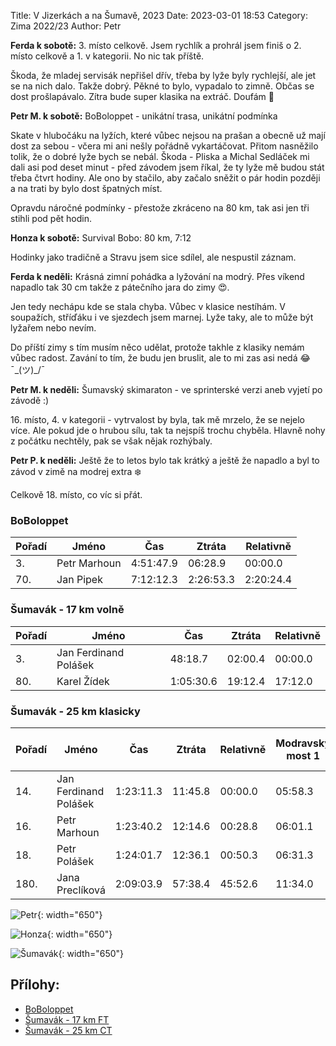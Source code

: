 Title: V Jizerkách a na Šumavě, 2023
Date: 2023-03-01 18:53
Category: Zima 2022/23
Author: Petr

**Ferda k sobotě:** 3. místo celkově. Jsem rychlík a prohrál jsem finiš o 2. místo celkově a 1. v kategorii. No nic tak příště.

Škoda, že mladej servisák nepřišel dřív, třeba by lyže byly rychlejší, ale jet se na nich dalo. Takže dobrý. Pěkné to bylo, vypadalo to zimně. Občas se dost prošlapávalo. Zítra bude super klasika na extráč. Doufám 🙈

**Petr M. k sobotě:** BoBoloppet - unikátní trasa, unikátní podmínka

Skate v hlubočáku na lyžích, které vůbec nejsou na prašan a obecně už mají dost za sebou - včera mi ani nešly pořádně vykartáčovat. Přitom nasněžilo tolik, že o dobré lyže bych se nebál. Škoda - Pliska a Michal Sedláček mi dali asi pod deset minut - před závodem jsem říkal, že ty lyže mě budou stát třeba čtvrt hodiny. Ale ono by stačilo, aby začalo sněžit o pár hodin později a na trati by bylo dost špatných míst.

Opravdu náročné podmínky - přestože zkráceno na 80 km, tak asi jen tři stihli pod pět hodin.

**Honza k sobotě:** Survival Bobo: 80 km, 7:12

Hodinky jako tradičně a Stravu jsem sice sdílel, ale nespustil záznam.

**Ferda k neděli:** Krásná zimní pohádka a lyžování na modrý. Přes víkend napadlo tak 30 cm takže z pátečního jara do zimy 😍.

Jen tedy nechápu kde se stala chyba. Vůbec v klasice nestíhám. V soupažích, stříďáku i ve sjezdech jsem marnej. Lyže taky, ale to může být lyžařem nebo nevím.

Do příští zimy s tím musím něco udělat, protože takhle z klasiky nemám vůbec radost. Zavání to tím, že budu jen bruslit, ale to mi zas asi nedá 😂 ¯\_(ツ)_/¯

**Petr M. k neděli:** Šumavský skimaraton - ve sprinterské verzi aneb vyjetí po závodě :)

16\. místo, 4. v kategorii - vytrvalost by byla, tak mě mrzelo, že se nejelo více. Ale pokud jde o hrubou sílu, tak ta nejspíš trochu chyběla. Hlavně nohy z počátku nechtěly, pak se však nějak rozhýbaly.

**Petr P. k neděli:** Ještě že to letos bylo tak krátký a ještě že napadlo a byl to závod v zimě na modrej extra ❄️

Celkově 18. místo, co víc si přát.

### BoBoloppet

| Pořadí | Jméno        | Čas       | Ztráta    | Relativně |
|--------|--------------|-----------|-----------|-----------|
| 3.     | Petr Marhoun | 4:51:47.9 | 06:28.9   | 00:00.0   |
| 70.    | Jan Pipek    | 7:12:12.3 | 2:26:53.3 | 2:20:24.4 |

### Šumavák - 17 km volně

| Pořadí | Jméno                 | Čas       | Ztráta  | Relativně |
|--------|-----------------------|-----------|---------|-----------|
| 3.     | Jan Ferdinand Polášek | 48:18.7   | 02:00.4 | 00:00.0   |
| 80.    | Karel Žídek           | 1:05:30.6 | 19:12.4 | 17:12.0   |

### Šumavák - 25 km klasicky

| Pořadí | Jméno                 | Čas       | Ztráta  | Relativně | Modravský most 1 | Fischer segment 1 | Modravský most 2 | Fischer segment 2 |
|--------|-----------------------|-----------|---------|-----------|------------------|-------------------|------------------|-------------------|
| 14.    | Jan Ferdinand Polášek | 1:23:11.3 | 11:45.8 | 00:00.0   | 05:58.3          | 16:08.5           | 31:30.3          | 42:13.1           |
| 16.    | Petr Marhoun          | 1:23:40.2 | 12:14.6 | 00:28.8   | 06:01.1          | 16:15.5           | 32:15.4          | 42:56.1           |
| 18.    | Petr Polášek          | 1:24:01.7 | 12:36.1 | 00:50.3   | 06:31.3          | 17:45.8           | 33:31.9          | 43:55.9           |
| 180.   | Jana Preclíková       | 2:09:03.9 | 57:38.4 | 45:52.6   | 11:34.0          | 29:47.4           | 52:55.6          | 1:10:21.7         |

![Petr]({static}/static/zima-2022-23/boboloppet-petr.jpg){: width="650"}

![Honza]({static}/static/zima-2022-23/boboloppet-honza.jpg){: width="650"}

![Šumavák]({static}/static/zima-2022-23/sumavak.jpg){: width="650"}

Přílohy:
--------

- [BoBoloppet]({static}/static/zima-2022-23/BoBoloppet-2023.xls)
- [Šumavák - 17 km FT]({static}/static/zima-2022-23/20230225-sum-skimaraton-17km-ABS.pdf)
- [Šumavák - 25 km CT]({static}/static/zima-2022-23/20230226-sumavsky-skimaraton-25kmCT-ABS.pdf)
